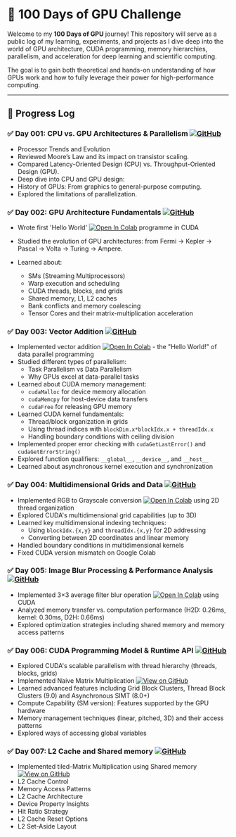 # 🚀 100 Days of GPU Challenge

Welcome to my **100 Days of GPU** journey! This repository will serve as a public log of my learning, experiments, and projects as I dive deep into the world of GPU architecture, CUDA programming, memory hierarchies, parallelism, and acceleration for deep learning and scientific computing.

The goal is to gain both theoretical and hands-on understanding of how GPUs work and how to fully leverage their power for high-performance computing.

---

## 📅 Progress Log


### ✅ Day 001: CPU vs. GPU Architectures & Parallelism [![GitHub](https://img.shields.io/badge/GitHub-Repository-black?logo=github)](https://github.com/bikrammajhi/100-days-of-GPU/tree/main/Day%20001_%20GPU%20vs%20CPU%20architecture)

- Processor Trends and Evolution
- Reviewed Moore’s Law and its impact on transistor scaling.
- Compared Latency-Oriented Design (CPU) vs. Throughput-Oriented Design (GPU).
- Deep dive into CPU and GPU design:
- History of GPUs: From graphics to general-purpose computing.
- Explored the limitations of parallelization.

### ✅ Day 002:  GPU Architecture Fundamentals [![GitHub](https://img.shields.io/badge/GitHub-Repository-black?logo=github)](https://github.com/bikrammajhi/100-days-of-GPU/tree/main/Day%20002_Hello_GPU)

- Wrote first 'Hello World' [![Open In Colab](https://colab.research.google.com/assets/colab-badge.svg)](https://colab.research.google.com/gist/bikrammajhi/ddd45d3d27cd7a05c0cdd3174dc0f578/hello-world-in-cuda.ipynb) programme in CUDA

- Studied the evolution of GPU architectures: from Fermi → Kepler → Pascal → Volta → Turing → Ampere.
- Learned about:
  - SMs (Streaming Multiprocessors)
  - Warp execution and scheduling
  - CUDA threads, blocks, and grids
  - Shared memory, L1, L2 caches
  - Bank conflicts and memory coalescing
  - Tensor Cores and their matrix-multiplication acceleration

### ✅ Day 003: Vector Addition [![GitHub](https://img.shields.io/badge/GitHub-Repository-black?logo=github)](https://github.com/bikrammajhi/100-days-of-GPU/tree/main/Day%20003_Vector_Addition)

* Implemented vector addition [![Open In Colab](https://colab.research.google.com/assets/colab-badge.svg)](https://colab.research.google.com/gist/bikrammajhi/0e86a95d1a010056c70ee1decdb2275e/vector-addition-in-cuda.ipynb) - the "Hello World!" of data parallel programming
* Studied different types of parallelism:
  * Task Parallelism vs Data Parallelism
  * Why GPUs excel at data-parallel tasks
* Learned about CUDA memory management:
  * `cudaMalloc` for device memory allocation
  * `cudaMemcpy` for host-device data transfers
  * `cudaFree` for releasing GPU memory
* Learned CUDA kernel fundamentals:
  * Thread/block organization in grids
  * Using thread indices with `blockDim.x*blockIdx.x + threadIdx.x`
  * Handling boundary conditions with ceiling division
* Implemented proper error checking with `cudaGetLastError()` and `cudaGetErrorString()`
* Explored function qualifiers: `__global__`, `__device__`, and `__host__`
* Learned about asynchronous kernel execution and synchronization

### ✅ Day 004: Multidimensional Grids and Data [![GitHub](https://img.shields.io/badge/GitHub-Repository-black?logo=github)](https://github.com/bikrammajhi/100-days-of-GPU/tree/main/Day%20004_Multidimensional_Grids_and_Data)
* Implemented RGB to Grayscale conversion [![Open In Colab](https://colab.research.google.com/assets/colab-badge.svg)](https://colab.research.google.com/gist/bikrammajhi/b28ce2e01b465c6e1dcf5124a540ac04/rgb2gray-in-cuda.ipynb) using 2D thread organization
* Explored CUDA's multidimensional grid capabilities (up to 3D)
* Learned key multidimensional indexing techniques:
  * Using `blockIdx.{x,y}` and `threadIdx.{x,y}` for 2D addressing
  * Converting between 2D coordinates and linear memory
* Handled boundary conditions in multidimensional kernels
* Fixed CUDA version mismatch on Google Colab

### ✅ Day 005: Image Blur Processing & Performance Analysis [![GitHub](https://img.shields.io/badge/GitHub-Repository-black?logo=github)](https://github.com/bikrammajhi/100-days-of-GPU/tree/main/Day%20005_Image_Blur)
* Implemented 3×3 average filter blur operation [![Open In Colab](https://colab.research.google.com/assets/colab-badge.svg)](https://colab.research.google.com/gist/bikrammajhi/e4363e9116a909dcde94013aac3d6bcd/image-blur-with-cuda.ipynb) using CUDA
* Analyzed memory transfer vs. computation performance (H2D: 0.26ms, kernel: 0.30ms, D2H: 0.66ms)
* Explored optimization strategies including shared memory and memory access patterns

### ✅ Day 006: CUDA Programming Model & Runtime API [![GitHub](https://img.shields.io/badge/GitHub-Repository-black?logo=github)](https://github.com/bikrammajhi/100-days-of-GPU/tree/main/Day%20006_Naive_MatMul)
* Explored CUDA's scalable parallelism with thread hierarchy (threads, blocks, grids)
* Implemented Naive Matrix Multiplication [![View on GitHub](https://img.shields.io/badge/GitHub-Code-black?logo=github&style=flat-square)](https://github.com/bikrammajhi/100-days-of-GPU/blob/main/Day%20006_Naive_MatMul/matmul.cu)
* Learned advanced features including Grid Block Clusters, Thread Block Clusters (9.0) and Asynchronous SIMT (8.0+)
* Compute Capability (SM version): Features supported by the GPU hardware
* Memory management techniques (linear, pitched, 3D) and their access patterns
* Explored ways of accessing global variables

### ✅ Day 007: L2 Cache and Shared memory [![GitHub](https://img.shields.io/badge/GitHub-Repository-black?logo=github)](https://github.com/bikrammajhi/100-days-of-GPU/tree/main/Day%20007_L2%20and%20Shared%20Memory)
* Implemented tiled-Matrix Multiplication using Shared memory[![View on GitHub](https://img.shields.io/badge/GitHub-Code-black?logo=github&style=flat-square)](https://github.com/bikrammajhi/100-days-of-GPU/blob/main/Day%20007_L2%20and%20Shared%20Memory/matmul.cu)
*  L2 Cache Control
*  Memory Access Patterns
*  L2 Cache Architecture
*  Device Property Insights
*  Hit Ratio Strategy
*  L2 Cache Reset Options
*  L2 Set-Aside Layout

 




